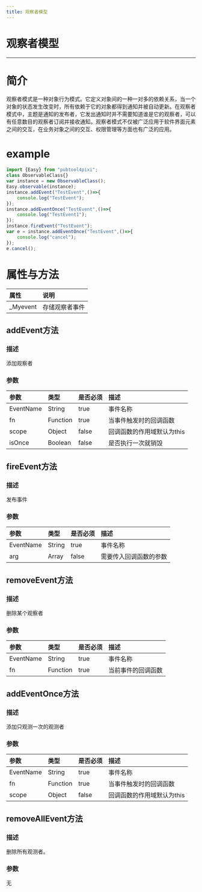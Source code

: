 ```yaml
---
title: 观察者模型
---
```

# 观察者模型 
---
# 简介
观察者模式是一种对象行为模式。它定义对象间的一种一对多的依赖关系，当一个对象的状态发生改变时，所有依赖于它的对象都得到通知并被自动更新。在观察者模式中，主题是通知的发布者，它发出通知时并不需要知道谁是它的观察者，可以有任意数目的观察者订阅并接收通知。观察者模式不仅被广泛应用于软件界面元素之间的交互，在业务对象之间的交互、权限管理等方面也有广泛的应用。

# example
```js
import {Easy} from "pubtool4pixi";
class ObservableClass{}
var instance = new ObservableClass();
Easy.observable(instance);
instance.addEvent("TestEvent",()=>{
    console.log("TestEvent");
});
instance.addEventOnce("TestEvent",()=>{
    console.log("TestEvent1");
});
instance.fireEvent("TestEvent");
var e = instance.addEventOnce("TestEvent",()=>{
    console.log("cancel");
});
e.cancel();
```
# 属性与方法
属性|说明
:--|:--
_Myevent |存储观察者事件

## addEvent方法
### 描述 
添加观察者
### 参数 
参数|类型|是否必须|描述
:--|:--|:--|:--
EventName | String | true | 事件名称
fn | Function | true | 当事件触发时的回调函数
scope | Object | false | 回调函数的作用域默认为this
isOnce | Boolean | false | 是否执行一次就销毁

## fireEvent方法
### 描述 
发布事件
### 参数 

参数|类型|是否必须|描述
:--|:--|:--|:--
EventName | String | true | 事件名称
arg | Array | false | 需要传入回调函数的参数

## removeEvent方法
### 描述 
删除某个观察者
### 参数 

参数|类型|是否必须|描述
:--|:--|:--|:--
EventName | String | true | 事件名称
fn | Function | true | 当前事件的回调函数

## addEventOnce方法
### 描述 
添加只观测一次的观测者
### 参数 

参数|类型|是否必须|描述
:--|:--|:--|:--
EventName | String | true | 事件名称
fn | Function | true | 当事件触发时的回调函数
scope | Object | false | 回调函数的作用域默认为this

## removeAllEvent方法
### 描述 
删除所有观测者。
### 参数 
无